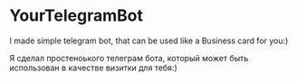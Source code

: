# YourTelegramBot

I made simple telegram bot, that can be used like a Business card for you:)

Я сделал простеноького телеграм бота, который может быть использован в качестве визитки для тебя:)
